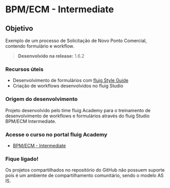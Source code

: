 # BPM/ECM - Intermediate

Objetivo
----
Exemplo de um processo de Solicitação de Novo Ponto Comercial, contendo formulário e workflow.

> **Desenvolvido na release:** 1.6.2

### Recursos úteis

* Desenvolvimento de formulários com [fluig Style Guide](http://style.fluig.com/)
* Criação de workflows desenvolvidos no fluig Studio

### Origem do desenvolvimento

Projeto desenvolvido pelo time fluig Academy para o treinamento de desenvolvimento de workflows e formulários através do fluig Studio BPM/ECM Intermediate. 

### Acesse o curso no portal fluig Academy

* [BPM/ECM - Intermediate](http://academy.fluig.com/cursos/gestao-de-processos-bpm-barra-ecm-intermediate)

### Fique ligado!

Os projetos compartilhados no repositório do GitHub não possuem suporte pois é um ambiente de compartilhamento comunitário, sendo o modelo AS IS. 
